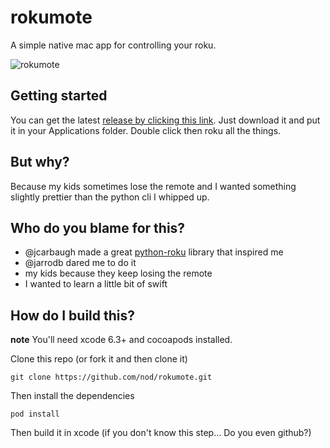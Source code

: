 # rokumote

A simple native mac app for controlling your roku.


![rokumote](https://github.com/nod/rokumote/raw/master/Doc/dark_screencap.png)


## Getting started

You can get the latest [release by clicking this link](https://github.com/nod/rokumote/releases/tag/v0.3).   Just download it and put it in your Applications folder.  Double click then roku all the things.

## But why?

Because my kids sometimes lose the remote and I wanted something slightly
prettier than the python cli I whipped up.

## Who do you blame for this?

- @jcarbaugh made a great
  [python-roku](http://github.com/jcarbaugh/python-roku) library that inspired
  me
- @jarrodb dared me to do it
- my kids because they keep losing the remote
- I wanted to learn a little bit of swift

## How do I build this?

**note** You'll need xcode 6.3+ and cocoapods installed.

Clone this repo (or fork it and then clone it)

```
git clone https://github.com/nod/rokumote.git
```

Then install the dependencies

```pod install```

Then build it in xcode (if you don't know this step... Do you even github?)

